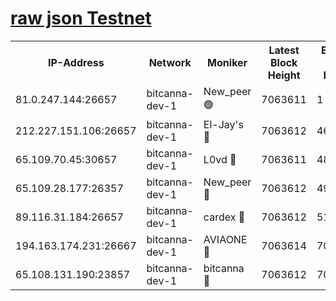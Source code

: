 [raw json Testnet](https://rpc-check.bcat.stavr.tech/bcat/rpc-bcat-result.json)
=


<table><tr><th>IP-Address</th><th>Network</th><th>Moniker</th><th>Latest Block Height</th><th>Earliest Block Height</th><th>Catching Up</th><th>Tx Index</th><th>Voting Power</th><th>Scan Time</th></tr><tr><td>81.0.247.144:26657</td><td>bitcanna-dev-1</td><td>New_peer 🟢</td><td>7063611</td><td>1</td><td>False</td><td>on</td><td>0</td><td>2024-03-26T17:39:31.995594244UTC</td></tr><tr><td>212.227.151.106:26657</td><td>bitcanna-dev-1</td><td>El-Jay's 🔴</td><td>7063612</td><td>4670391</td><td>False</td><td>on</td><td>2218364</td><td>2024-03-26T17:39:38.625876154UTC</td></tr><tr><td>65.109.70.45:30657</td><td>bitcanna-dev-1</td><td>L0vd 🔴</td><td>7063611</td><td>4828155</td><td>False</td><td>on</td><td>308120</td><td>2024-03-26T17:39:32.298053096UTC</td></tr><tr><td>65.109.28.177:26357</td><td>bitcanna-dev-1</td><td>New_peer 🔴</td><td>7063612</td><td>4952911</td><td>False</td><td>on</td><td>2237167</td><td>2024-03-26T17:39:39.241711480UTC</td></tr><tr><td>89.116.31.184:26657</td><td>bitcanna-dev-1</td><td>cardex 🔴</td><td>7063612</td><td>5185001</td><td>False</td><td>on</td><td>1</td><td>2024-03-26T17:39:38.919433808UTC</td></tr><tr><td>194.163.174.231:26667</td><td>bitcanna-dev-1</td><td>AVIAONE 🔴</td><td>7063614</td><td>7051661</td><td>False</td><td>on</td><td>1949865</td><td>2024-03-26T17:39:47.980137042UTC</td></tr><tr><td>65.108.131.190:23857</td><td>bitcanna-dev-1</td><td>bitcanna 🔴</td><td>7063612</td><td>7059612</td><td>False</td><td>off</td><td>378646</td><td>2024-03-26T17:39:39.560568051UTC</td></tr></table>